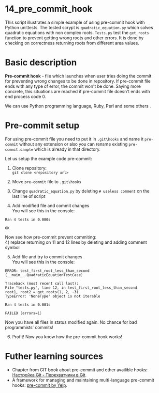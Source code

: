 # 14_pre_commit_hook  
This script illustrates a simple example of using pre-commit hook with Python unittests. The tested scrypt is `quadratic_equation.py` which solves quadratic equations with non complex roots. `Tests.py` test the `get_roots` function to prevent getting wrong roots and other errors. It is done by checking on correctness returning roots from different area values.

# Basic description 
**Pre-commit hook** - file which launches when user tries doing the commit for preventing wrong changes to be done in repository. If pre-commit file ends with any type of error, the commit won't be done. Saying more concrete, this situations are reached if pre-commit file doesn't ends with end process code 0. 

We can use Python programming language, Ruby, Perl and some others .     
 
# Pre-commit setup  
For using pre-commit file you need to put it in `.git\hooks` and name it `pre-commit` without any extension or also you can rename existing `pre-commit.sample` which is already in that directory.  

Let us setup the example code pre-commit:  

1) Clone repository:  
  `git clone <repository url>`  
  
2) Move  `pre-commit` file to `.git\hooks`  

3) Change `quadratic_equation.py` by deleting `# useless comment` on the last line of script  

4) Add modified file and commit changes  
You will see this in the console:  
  
`Ran 4 tests in 0.000s` 

`OK`  
  
Now see how pre-commit prevent commiting:  
4) replace returning on 11 and 12 lines by deleting and adding comment symbol 

5) Add file and try to commit changes  
You will see this in the console:  

`ERROR: test_first_root_less_than_second (__main__.QuadraticEquationTestCase)`    
  
`Traceback (most recent call last):`  
  `File "tests.py", line 12, in test_first_root_less_than_second`  
    `root1, root2 = get_roots(1, 2, -3)`  
`TypeError: 'NoneType' object is not iterable`  
  
  
`Ran 4 tests in 0.001s`
  
`FAILED (errors=1)`  
  
Now you have all files in status modified again. No chance for bad programmists' commits!  
 
6) Profit! Now you know how the pre-commit hook works!  
  
# Futher learning sources
+ Chapter from GIT book about pre-commit and other availible hooks: [Настройка Git - Перехватчики в Git](https://git-scm.com/book/ru/v1/%D0%9D%D0%B0%D1%81%D1%82%D1%80%D0%BE%D0%B9%D0%BA%D0%B0-Git-%D0%9F%D0%B5%D1%80%D0%B5%D1%85%D0%B2%D0%B0%D1%82%D1%87%D0%B8%D0%BA%D0%B8-%D0%B2-Git).  
+ A framework for managing and maintaining multi-language pre-commit hooks: [pre-commit by Yelp](http://pre-commit.com).

